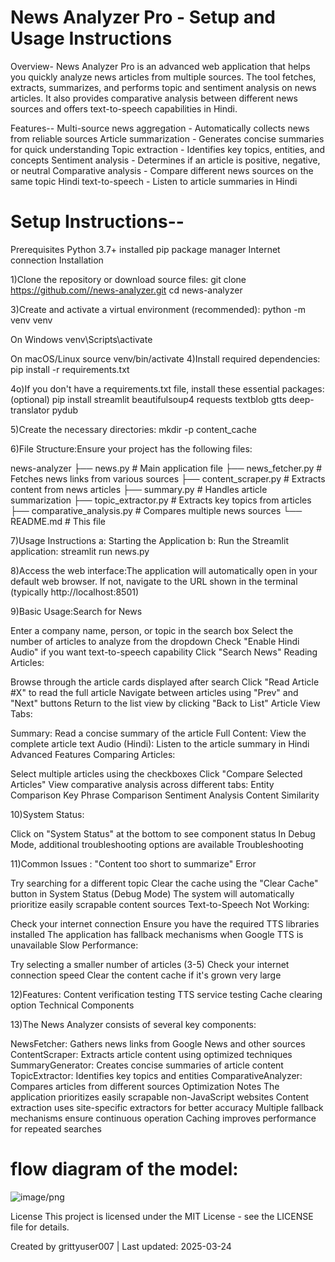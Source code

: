 # News Analyzer Pro - Setup and Usage Instructions

Overview-
News Analyzer Pro is an advanced web application that helps you quickly analyze news articles from multiple sources. The tool fetches, extracts, summarizes, and performs topic and sentiment analysis on news articles. It also provides comparative analysis between different news sources and offers text-to-speech capabilities in Hindi.

Features--
Multi-source news aggregation - Automatically collects news from reliable sources
Article summarization - Generates concise summaries for quick understanding
Topic extraction - Identifies key topics, entities, and concepts
Sentiment analysis - Determines if an article is positive, negative, or neutral
Comparative analysis - Compare different news sources on the same topic
Hindi text-to-speech - Listen to article summaries in Hindi



# Setup Instructions--
Prerequisites
Python 3.7+ installed
pip package manager
Internet connection
Installation

1)Clone the repository or download source files:
 git clone https://github.com//news-analyzer.git
 cd news-analyzer

3)Create and activate a virtual environment (recommended):
  python -m venv venv

  On Windows
  venv\Scripts\activate

  On macOS/Linux
  source venv/bin/activate
4)Install required dependencies:
  pip install -r requirements.txt

4o)If you don't have a requirements.txt file, install these essential packages:  (optional)
  pip install streamlit beautifulsoup4 requests textblob gtts deep-translator pydub
  
5)Create the necessary directories:
 mkdir -p content_cache

6)File Structure:Ensure your project has the following files:


news-analyzer
├── news.py             # Main application file
├── news_fetcher.py     # Fetches news links from various sources
├── content_scraper.py  # Extracts content from news articles
├── summary.py          # Handles article summarization
├── topic_extractor.py  # Extracts key topics from articles
├── comparative_analysis.py  # Compares multiple news sources
└── README.md           # This file

7)Usage Instructions
  a: Starting the Application
  b: Run the Streamlit application: streamlit run news.py

8)Access the web interface:The application will automatically open in your default web browser.
                           If not, navigate to the URL shown in the terminal (typically http://localhost:8501)

9)Basic Usage:Search for News

Enter a company name, person, or topic in the search box
Select the number of articles to analyze from the dropdown
Check "Enable Hindi Audio" if you want text-to-speech capability
Click "Search News"
Reading Articles:

Browse through the article cards displayed after search
Click "Read Article #X" to read the full article
Navigate between articles using "Prev" and "Next" buttons
Return to the list view by clicking "Back to List"
Article View Tabs:

Summary: Read a concise summary of the article
Full Content: View the complete article text
Audio (Hindi): Listen to the article summary in Hindi
Advanced Features
Comparing Articles:

Select multiple articles using the checkboxes
Click "Compare Selected Articles"
View comparative analysis across different tabs:
Entity Comparison
Key Phrase Comparison
Sentiment Analysis
Content Similarity

10)System Status:

Click on "System Status" at the bottom to see component status
In Debug Mode, additional troubleshooting options are available
Troubleshooting

11)Common Issues  : "Content too short to summarize" Error

Try searching for a different topic
Clear the cache using the "Clear Cache" button in System Status (Debug Mode)
The system will automatically prioritize easily scrapable content sources
Text-to-Speech Not Working:

Check your internet connection
Ensure you have the required TTS libraries installed
The application has fallback mechanisms when Google TTS is unavailable
Slow Performance:

Try selecting a smaller number of articles (3-5)
Check your internet connection speed
Clear the content cache if it's grown very large

12)Features:
Content verification testing
TTS service testing
Cache clearing option
Technical Components

13)The News Analyzer consists of several key components:

NewsFetcher: Gathers news links from Google News and other sources
ContentScraper: Extracts article content using optimized techniques
SummaryGenerator: Creates concise summaries of article content
TopicExtractor: Identifies key topics and entities
ComparativeAnalyzer: Compares articles from different sources
Optimization Notes
The application prioritizes easily scrapable non-JavaScript websites
Content extraction uses site-specific extractors for better accuracy
Multiple fallback mechanisms ensure continuous operation
Caching improves performance for repeated searches



# flow diagram of the model: 
![image/png](https://cdn-uploads.huggingface.co/production/uploads/6759c615f49bea55e35c7215/YTNCqGGa4RG2cxPt1icix.png)











License
This project is licensed under the MIT License - see the LICENSE file for details.

Created by grittyuser007 | Last updated: 2025-03-24